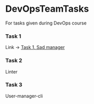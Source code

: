 # DevOpsTeamTasks
For tasks given during DevOps course

### Task 1
Link -> [Task 1, Sad manager](https://miro.com/welcomeonboard/a1R5OFdXY21xM2x5NlB5bTNUYTZOb29yYzd5TzBxak9XcUNwdXR6Ukc0TTN4ZGFnY0Y4ZlJESnpxV29CclFXaXwzNDU4NzY0NTk5NDkwODY3NjM4fDI=?share_link_id=257246307852)

### Task 2
Linter

### Task 3
User-manager-cli
